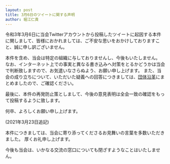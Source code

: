 ```yaml
---
layout: post
title: 3月6日のツイートに関する声明
author: 堀江仁貴
---
```


令和3年3月6日に当会Twitterアカウントから投稿したツイートに起因する本件に関しまして、皆様におかれましては、ご不安な思いをおかけしておりますこと、誠に申し訳ございません。

本件を含め、当会は特定の組織に与しておりませんし、今後もいたしません。
なお、インターネット上での事実と異なる書き込みへ対策をとるかどうかは当会で判断致しますので、お気遣いなさらぬよう、お願い申し上げます。
また、当会の成り立ちについて、いただいた疑義への回答につきましては、[団体沿革](/docs/history.html)にまとめましたので、ご確認ください。

最後に、本件の再発防止策としまして、今後の意見表明は全会一致の確認をもって投稿するように致します。

何卒、よろしくお願い申し上げます。

(2021年3月23日追記)

本件につきましては、当会に寄り添ってくださるお見舞いの言葉を多数いただきました。
厚くお礼申し上げます。

今後も当会は、いかなる交流の窓口についても閉ざすようなことはいたしません。
